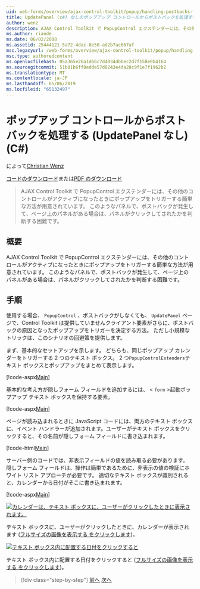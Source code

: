 ```yaml
---
uid: web-forms/overview/ajax-control-toolkit/popup/handling-postbacks-from-a-popup-control-without-an-updatepanel-cs
title: UpdatePanel (c#) なしのポップアップ コントロールからポストバックを処理する |Microsoft Docs
author: wenz
description: AJAX Control Toolkit で PopupControl エクステンダーには、その他のコントロールがアクティブになったときにポップアップをトリガーする簡単な方法が用意されています。 Su でポストバックが発生する.
ms.author: riande
ms.date: 06/02/2008
ms.assetid: 25444121-5a72-4dac-8e50-ad2b7ac667af
msc.legacyurl: /web-forms/overview/ajax-control-toolkit/popup/handling-postbacks-from-a-popup-control-without-an-updatepanel-cs
msc.type: authoredcontent
ms.openlocfilehash: 05a365e26a1d66c7d4034dbbec2d7f158e0b4164
ms.sourcegitcommit: 51b01b6ff8edde57d8243e4da28c9f1e7f1962b2
ms.translationtype: MT
ms.contentlocale: ja-JP
ms.lasthandoff: 05/06/2019
ms.locfileid: "65132497"
---
```

# <a name="handling-postbacks-from-a-popup-control-without-an-updatepanel-c"></a>ポップアップ コントロールからポストバックを処理する (UpdatePanel なし) (C#)

によって[Christian Wenz](https://github.com/wenz)

[コードのダウンロード](http://download.microsoft.com/download/9/3/f/93f8daea-bebd-4821-833b-95205389c7d0/PopupControl3.cs.zip)または[PDF のダウンロード](http://download.microsoft.com/download/2/d/c/2dc10e34-6983-41d4-9c08-f78f5387d32b/popupcontrol3CS.pdf)

> AJAX Control Toolkit で PopupControl エクステンダーには、その他のコントロールがアクティブになったときにポップアップをトリガーする簡単な方法が用意されています。 このようなパネルで、ポストバックが発生して、ページ上のパネルがある場合は、パネルがクリックしてされたかを判断する困難です。

## <a name="overview"></a>概要

AJAX Control Toolkit で PopupControl エクステンダーには、その他のコントロールがアクティブになったときにポップアップをトリガーする簡単な方法が用意されています。 このようなパネルで、ポストバックが発生して、ページ上のパネルがある場合は、パネルがクリックしてされたかを判断する困難です。

## <a name="steps"></a>手順

使用する場合、 `PopupControl` 、ポストバックがしなくても、 `UpdatePanel`  ページで、Control Toolkit は提供していませんクライアント要素がさらに、ポストバックの原因となったポップアップをトリガーを決定する方法。 ただし小規模なトリックは、このシナリオの回避策を提供します。

まず、基本的なセットアップを示します。 どちらも、同じポップアップ カレンダーをトリガーする 2 つのテキスト ボックス。 2 つ`PopupControlExtenders`テキスト ボックスとポップアップをまとめて表示します。

[!code-aspx[Main](handling-postbacks-from-a-popup-control-without-an-updatepanel-cs/samples/sample1.aspx)]

基本的な考え方が隠しフォーム フィールドを追加するには、 &lt; `form` &gt;起動ポップアップ テキスト ボックスを保持する要素。

[!code-aspx[Main](handling-postbacks-from-a-popup-control-without-an-updatepanel-cs/samples/sample2.aspx)]

ページが読み込まれるときに JavaScript コードには、両方のテキスト ボックスに、イベント ハンドラーが追加されます。ユーザーがテキスト ボックスをクリックすると、その名前が隠しフォーム フィールドに書き込まれます。

[!code-html[Main](handling-postbacks-from-a-popup-control-without-an-updatepanel-cs/samples/sample3.html)]

サーバー側のコードでは、非表示フィールドの値を読み取る必要があります。 隠しフォーム フィールドは、操作は簡単であるために、非表示の値の検証にホワイト リスト アプローチが必要です。 適切なテキスト ボックスが識別されると、カレンダーから日付がそこに書き込まれます。

[!code-aspx[Main](handling-postbacks-from-a-popup-control-without-an-updatepanel-cs/samples/sample4.aspx)]

[![カレンダーは、テキスト ボックスに、ユーザーがクリックしたときに表示されます。](handling-postbacks-from-a-popup-control-without-an-updatepanel-cs/_static/image2.png)](handling-postbacks-from-a-popup-control-without-an-updatepanel-cs/_static/image1.png)

テキスト ボックスに、ユーザーがクリックしたときに、カレンダーが表示されます ([フルサイズの画像を表示する をクリックします](handling-postbacks-from-a-popup-control-without-an-updatepanel-cs/_static/image3.png))。

[![テキスト ボックス内に配置する日付をクリックすると](handling-postbacks-from-a-popup-control-without-an-updatepanel-cs/_static/image5.png)](handling-postbacks-from-a-popup-control-without-an-updatepanel-cs/_static/image4.png)

テキスト ボックス内に配置する日付をクリックすると ([フルサイズの画像を表示する をクリックします](handling-postbacks-from-a-popup-control-without-an-updatepanel-cs/_static/image6.png))。

> [!div class="step-by-step"]
> [前へ](handling-postbacks-from-a-popup-control-with-an-updatepanel-cs.md)
> [次へ](using-multiple-popup-controls-vb.md)
